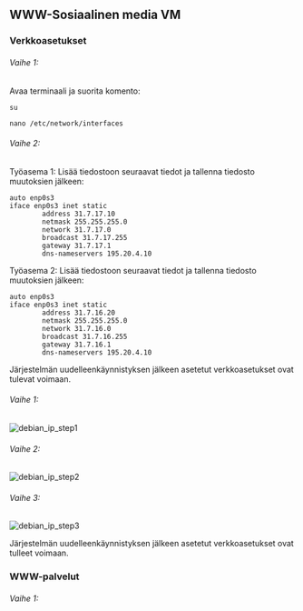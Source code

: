 ## WWW-Sosiaalinen media VM

### Verkkoasetukset

###### Vaihe 1:

Avaa terminaali ja suorita komento:

```
su

nano /etc/network/interfaces
```

###### Vaihe 2:

Työasema 1: Lisää tiedostoon seuraavat tiedot ja tallenna tiedosto muutoksien jälkeen:

```
auto enp0s3
iface enp0s3 inet static
        address 31.7.17.10
        netmask 255.255.255.0
        network 31.7.17.0
        broadcast 31.7.17.255
        gateway 31.7.17.1
        dns-nameservers 195.20.4.10
```

Työasema 2: Lisää tiedostoon seuraavat tiedot ja tallenna tiedosto muutoksien jälkeen:

```
auto enp0s3
iface enp0s3 inet static
        address 31.7.16.20
        netmask 255.255.255.0
        network 31.7.16.0
        broadcast 31.7.16.255
        gateway 31.7.16.1
        dns-nameservers 195.20.4.10
```

Järjestelmän uudelleenkäynnistyksen jälkeen asetetut verkkoasetukset ovat tulevat voimaan.

###### Vaihe 1:

![debian_ip_step1](https://user-images.githubusercontent.com/16650292/32937685-2cc230ae-cb82-11e7-93b4-68da7b5f9cf4.png)

###### Vaihe 2:

![debian_ip_step2](https://user-images.githubusercontent.com/16650292/32937686-2ce1443a-cb82-11e7-862e-7f5d1f340219.png)

###### Vaihe 3:

![debian_ip_step3](https://user-images.githubusercontent.com/16650292/32937687-2cfbedda-cb82-11e7-90a1-17f4f9a329a9.png)

Järjestelmän uudelleenkäynnistyksen jälkeen asetetut verkkoasetukset ovat tulleet voimaan.

### WWW-palvelut

###### Vaihe 1:

